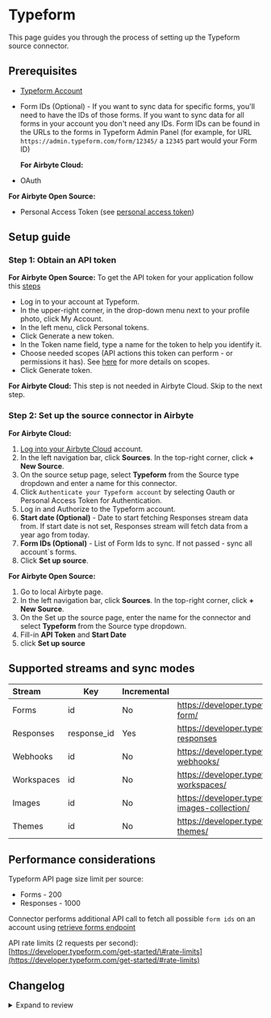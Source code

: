 # Typeform

This page guides you through the process of setting up the Typeform source connector.

## Prerequisites

- [Typeform Account](https://www.typeform.com/)
- Form IDs (Optional) - If you want to sync data for specific forms, you'll need to have the IDs of those forms. If you want to sync data for all forms in your account you don't need any IDs. Form IDs can be found in the URLs to the forms in Typeform Admin Panel (for example, for URL `https://admin.typeform.com/form/12345/` a `12345` part would your Form ID)
  <!-- env:cloud -->

  **For Airbyte Cloud:**

- OAuth
<!-- /env:cloud -->

<!-- env:oss -->

**For Airbyte Open Source:**

- Personal Access Token (see [personal access token](https://www.typeform.com/developers/get-started/personal-access-token/))
<!-- /env:oss -->

## Setup guide

### Step 1: Obtain an API token

<!-- env:oss -->

**For Airbyte Open Source:**
To get the API token for your application follow this [steps](https://developer.typeform.com/get-started/personal-access-token/)

- Log in to your account at Typeform.
- In the upper-right corner, in the drop-down menu next to your profile photo, click My Account.
- In the left menu, click Personal tokens.
- Click Generate a new token.
- In the Token name field, type a name for the token to help you identify it.
- Choose needed scopes \(API actions this token can perform - or permissions it has\). See [here](https://www.typeform.com/developers/get-started/scopes/) for more details on scopes.
- Click Generate token.
<!-- /env:oss -->

<!-- env:cloud -->

**For Airbyte Cloud:**
This step is not needed in Airbyte Cloud. Skip to the next step.

<!-- /env:cloud -->

### Step 2: Set up the source connector in Airbyte

<!-- env:cloud -->

**For Airbyte Cloud:**

1. [Log into your Airbyte Cloud](https://cloud.airbyte.com/workspaces) account.
2. In the left navigation bar, click **Sources**. In the top-right corner, click **+ New Source**.
3. On the source setup page, select **Typeform** from the Source type dropdown and enter a name for this connector.
4. Click `Authenticate your Typeform account` by selecting Oauth or Personal Access Token for Authentication.
5. Log in and Authorize to the Typeform account.
6. **Start date (Optional)** - Date to start fetching Responses stream data from. If start date is not set, Responses stream will fetch data from a year ago from today.
7. **Form IDs (Optional)** - List of Form Ids to sync. If not passed - sync all account`s forms.
8. Click **Set up source**.
<!-- /env:cloud -->

<!-- env:oss -->

**For Airbyte Open Source:**

1. Go to local Airbyte page.
2. In the left navigation bar, click **Sources**. In the top-right corner, click **+ New Source**.
3. On the Set up the source page, enter the name for the connector and select **Typeform** from the Source type dropdown.
4. Fill-in **API Token** and **Start Date**
5. click **Set up source**
<!-- /env:oss -->

## Supported streams and sync modes

| Stream     | Key         | Incremental | API Link                                                                    |
| :--------- | ----------- | :---------- | --------------------------------------------------------------------------- |
| Forms      | id          | No          | https://developer.typeform.com/create/reference/retrieve-form/              |
| Responses  | response_id | Yes         | https://developer.typeform.com/responses/reference/retrieve-responses       |
| Webhooks   | id          | No          | https://developer.typeform.com/webhooks/reference/retrieve-webhooks/        |
| Workspaces | id          | No          | https://developer.typeform.com/create/reference/retrieve-workspaces/        |
| Images     | id          | No          | https://developer.typeform.com/create/reference/retrieve-images-collection/ |
| Themes     | id          | No          | https://developer.typeform.com/create/reference/retrieve-themes/            |

## Performance considerations

Typeform API page size limit per source:

- Forms - 200
- Responses - 1000

Connector performs additional API call to fetch all possible `form ids` on an account using [retrieve forms endpoint](https://developer.typeform.com/create/reference/retrieve-forms/)

API rate limits \(2 requests per second\): [https://developer.typeform.com/get-started/\#rate-limits](https://developer.typeform.com/get-started/#rate-limits)

## Changelog

<details>
  <summary>Expand to review</summary>

| Version | Date       | Pull Request                                             | Subject                                                                                         |
|:--------|:-----------| :------------------------------------------------------- |:------------------------------------------------------------------------------------------------|
| 1.3.25 | 2025-01-11 | [51403](https://github.com/airbytehq/airbyte/pull/51403) | Update dependencies |
| 1.3.24 | 2025-01-04 | [50937](https://github.com/airbytehq/airbyte/pull/50937) | Update dependencies |
| 1.3.23 | 2024-12-28 | [50797](https://github.com/airbytehq/airbyte/pull/50797) | Update dependencies |
| 1.3.22 | 2024-12-21 | [50376](https://github.com/airbytehq/airbyte/pull/50376) | Update dependencies |
| 1.3.21 | 2024-12-14 | [49799](https://github.com/airbytehq/airbyte/pull/49799) | Update dependencies |
| 1.3.20 | 2024-12-12 | [49373](https://github.com/airbytehq/airbyte/pull/49373) | Starting with this version, the Docker image is now rootless. Please note that this and future versions will not be compatible with Airbyte versions earlier than 0.64 |
| 1.3.19 | 2024-11-04 | [48301](https://github.com/airbytehq/airbyte/pull/48301) | Update dependencies |
| 1.3.18 | 2024-10-29 | [46853](https://github.com/airbytehq/airbyte/pull/46853) | Update dependencies |
| 1.3.17 | 2024-10-05 | [46479](https://github.com/airbytehq/airbyte/pull/46479) | Update dependencies |
| 1.3.16 | 2024-09-28 | [46170](https://github.com/airbytehq/airbyte/pull/46170) | Update dependencies |
| 1.3.15 | 2024-09-21 | [45495](https://github.com/airbytehq/airbyte/pull/45495) | Update dependencies |
| 1.3.14 | 2024-09-07 | [45269](https://github.com/airbytehq/airbyte/pull/45269) | Update dependencies |
| 1.3.13 | 2024-08-31 | [45016](https://github.com/airbytehq/airbyte/pull/45016) | Update dependencies |
| 1.3.12 | 2024-08-24 | [44690](https://github.com/airbytehq/airbyte/pull/44690) | Update dependencies |
| 1.3.11 | 2024-08-17 | [44315](https://github.com/airbytehq/airbyte/pull/44315) | Update dependencies |
| 1.3.10 | 2024-08-12 | [43875](https://github.com/airbytehq/airbyte/pull/43875) | Update dependencies |
| 1.3.9 | 2024-08-10 | [43496](https://github.com/airbytehq/airbyte/pull/43496) | Update dependencies |
| 1.3.8 | 2024-08-03 | [43212](https://github.com/airbytehq/airbyte/pull/43212) | Update dependencies |
| 1.3.7 | 2024-07-27 | [42726](https://github.com/airbytehq/airbyte/pull/42726) | Update dependencies |
| 1.3.6 | 2024-07-20 | [42183](https://github.com/airbytehq/airbyte/pull/42183) | Update dependencies |
| 1.3.5 | 2024-07-13 | [41739](https://github.com/airbytehq/airbyte/pull/41739) | Update dependencies |
| 1.3.4 | 2024-07-10 | [41434](https://github.com/airbytehq/airbyte/pull/41434) | Update dependencies |
| 1.3.3 | 2024-07-09 | [41228](https://github.com/airbytehq/airbyte/pull/41228) | Update dependencies |
| 1.3.2 | 2024-07-06 | [40821](https://github.com/airbytehq/airbyte/pull/40821) | Update dependencies |
| 1.3.1 | 2024-06-26 | [40382](https://github.com/airbytehq/airbyte/pull/40382) | Update dependencies |
| 1.3.0 | 2024-06-21 | [40176](https://github.com/airbytehq/airbyte/pull/40176) | Fix pagination for stream `Responses` |
| 1.2.10 | 2024-06-22 | [40112](https://github.com/airbytehq/airbyte/pull/40112) | Update dependencies |
| 1.2.9 | 2024-06-06 | [39199](https://github.com/airbytehq/airbyte/pull/39199) | [autopull] Upgrade base image to v1.2.2 |
| 1.2.8 | 2024-05-02 | [36667](https://github.com/airbytehq/airbyte/pull/36667) | Schema descriptions |
| 1.2.7 | 2024-04-30 | [37599](https://github.com/airbytehq/airbyte/pull/37599) | Changed last_records to last_record |
| 1.2.6 | 2024-03-13 | [36164](https://github.com/airbytehq/airbyte/pull/36164) | Unpin CDK version |
| 1.2.5 | 2024-02-12 | [35152](https://github.com/airbytehq/airbyte/pull/35152) | Manage dependencies with Poetry. |
| 1.2.4 | 2024-01-24 | [34484](https://github.com/airbytehq/airbyte/pull/34484) | Fix pagination stop condition |
| 1.2.3 | 2024-01-11 | [34145](https://github.com/airbytehq/airbyte/pull/34145) | prepare for airbyte-lib |
| 1.2.2 | 2023-12-12 | [33345](https://github.com/airbytehq/airbyte/pull/33345) | Fix single use refresh token authentication |
| 1.2.1 | 2023-12-04 | [32775](https://github.com/airbytehq/airbyte/pull/32775) | Add 499 status code handling |
| 1.2.0 | 2023-11-29 | [32745](https://github.com/airbytehq/airbyte/pull/32745) | Add `response_type` field to `responses` schema |
| 1.1.2 | 2023-10-27 | [31914](https://github.com/airbytehq/airbyte/pull/31914) | Fix pagination for stream Responses |
| 1.1.1 | 2023-10-19 | [31599](https://github.com/airbytehq/airbyte/pull/31599) | Base image migration: remove Dockerfile and use the python-connector-base image |
| 1.1.0 | 2023-09-04 | [29916](https://github.com/airbytehq/airbyte/pull/29916) | Migrate to Low-Code Framework |
| 1.0.0 | 2023-06-26 | [27240](https://github.com/airbytehq/airbyte/pull/27240) | Add OAuth support |
| 0.3.0 | 2023-06-23 | [27653](https://github.com/airbytehq/airbyte/pull/27653) | Add `form_id` to records of `responses` stream |
| 0.2.0 | 2023-06-17 | [27455](https://github.com/airbytehq/airbyte/pull/27455) | Add missing schema fields in `forms`, `themes`, `images`, `workspaces`, and `responses` streams |
| 0.1.12 | 2023-02-21 | [22824](https://github.com/airbytehq/airbyte/pull/22824) | Specified date formatting in specification |
| 0.1.11 | 2023-02-20 | [23248](https://github.com/airbytehq/airbyte/pull/23248) | Store cursor value as a string |
| 0.1.10 | 2023-01-07 | [16125](https://github.com/airbytehq/airbyte/pull/16125) | Certification to Beta |
| 0.1.9 | 2022-08-30 | [16125](https://github.com/airbytehq/airbyte/pull/16125) | Improve `metadata.referer` url parsing |
| 0.1.8 | 2022-08-09 | [15435](https://github.com/airbytehq/airbyte/pull/15435) | Update Forms stream schema |
| 0.1.7 | 2022-06-20 | [13935](https://github.com/airbytehq/airbyte/pull/13935) | Update Responses stream schema |
| 0.1.6 | 2022-05-23 | [12280](https://github.com/airbytehq/airbyte/pull/12280) | Full Stream Coverage |
| 0.1.4 | 2021-12-08 | [8425](https://github.com/airbytehq/airbyte/pull/8425) | Update title, description fields in spec |
| 0.1.3 | 2021-12-07 | [8466](https://github.com/airbytehq/airbyte/pull/8466) | Change Check Connection Function Logic |
| 0.1.2 | 2021-10-11 | [6571](https://github.com/airbytehq/airbyte/pull/6571) | Support pulling data from a select set of forms |
| 0.1.1 | 2021-09-06 | [5799](https://github.com/airbytehq/airbyte/pull/5799) | Add missed choices field to responses schema |
| 0.1.0 | 2021-07-10 | [4541](https://github.com/airbytehq/airbyte/pull/4541) | Initial release for Typeform API supporting Forms and Responses streams |

</details>
